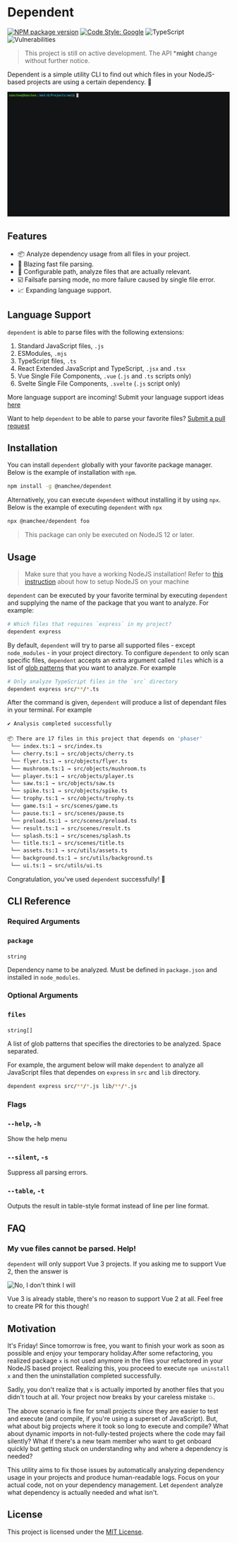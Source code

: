 # Dependent

[![NPM package version](https://img.shields.io/npm/v/@namchee/dependent)](https://www.npmjs.com/package/@namchee/dependent) [![Code Style: Google](https://img.shields.io/badge/code%20style-google-blueviolet.svg)](https://github.com/google/gts) ![TypeScript](https://img.shields.io/badge/%3C%2F%3E-TypeScript-%230074c1.svg) ![Vulnerabilities](https://img.shields.io/snyk/vulnerabilities/github/namchee/dependent)

> This project is still on active development. The API ***might** change without further notice.

Dependent is a simple utility CLI to find out which files in your NodeJS-based projects are using a certain dependency. 🚀

![Demo](docs/demo.gif)

## Features

- 📦 Analyze dependency usage from all files in your project.
- 🚀 Blazing fast file parsing.
- 📁 Configurable path, analyze files that are actually relevant.
- ☑️ Failsafe parsing mode, no more failure caused by single file error.
- 📈 Expanding language support.

## Language Support

`dependent` is able to parse files with the following extensions:

1. Standard JavaScript files, `.js`
2. ESModules, `.mjs`
3. TypeScript files, `.ts`
4. React Extended JavaScript and TypeScript, `.jsx` and `.tsx`
5. Vue Single File Components, `.vue` (`.js` and `.ts` scripts only)
6. Svelte Single File Components, `.svelte` (`.js` script only)

More language support are incoming! Submit your language support ideas [here](https://github.com/Namchee/dependent/issues/new/choose)

Want to help `dependent` to be able to parse your favorite files? [Submit a pull request](https://github.com/Namchee/dependent/pulls)
## Installation

You can install `dependent` globally with your favorite package manager. Below is the example of installation with `npm`.

```bash
npm install -g @namchee/dependent
```

Alternatively, you can execute `dependent` without installing it by using `npx`. Below is the example of executing `dependent` with `npx`

```bash
npx @namchee/dependent foo
```

> This package can only be executed on NodeJS 12 or later.

## Usage

> Make sure that you have a working NodeJS installation! Refer to [this instruction](https://nodejs.org/en/download/) about how to setup NodeJS on your machine

`dependent` can be executed by your favorite terminal by executing `dependent` and supplying the name of the package that you want to analyze. For example:

```bash
# Which files that requires `express` in my project?
dependent express
```

By default, `dependent` will try to parse all supported files - except `node_modules` - in your project directory. To configure `dependent` to only scan specific files, `dependent` accepts an extra argument called `files` which is a list of [glob patterns](https://en.wikipedia.org/wiki/Glob_(programming)) that you want to analyze. For example

```bash
# Only analyze TypeScript files in the `src` directory
dependent express src/**/*.ts
```

After the command is given, `dependent` will produce a list of dependant files in your terminal. For example

```bash
✔ Analysis completed successfully

📦 There are 17 files in this project that depends on 'phaser'
 └── index.ts:1 → src/index.ts
 └── cherry.ts:1 → src/objects/cherry.ts
 └── flyer.ts:1 → src/objects/flyer.ts
 └── mushroom.ts:1 → src/objects/mushroom.ts
 └── player.ts:1 → src/objects/player.ts
 └── saw.ts:1 → src/objects/saw.ts
 └── spike.ts:1 → src/objects/spike.ts
 └── trophy.ts:1 → src/objects/trophy.ts
 └── game.ts:1 → src/scenes/game.ts
 └── pause.ts:1 → src/scenes/pause.ts
 └── preload.ts:1 → src/scenes/preload.ts
 └── result.ts:1 → src/scenes/result.ts
 └── splash.ts:1 → src/scenes/splash.ts
 └── title.ts:1 → src/scenes/title.ts
 └── assets.ts:1 → src/utils/assets.ts
 └── background.ts:1 → src/utils/background.ts
 └── ui.ts:1 → src/utils/ui.ts
```

Congratulation, you've used `dependent` successfully! 🎉

## CLI Reference

### Required Arguments

### `package`

`string`

Dependency name to be analyzed. Must be defined in `package.json` and installed in `node_modules`.

### Optional Arguments

### `files`

`string[]`

A list of glob patterns that specifies the directories to be analyzed. Space separated.

For example, the argument below will make `dependent` to analyze all JavaScript files that dependes on `express`
in `src` and `lib` directory.

```bash
dependent express src/**/*.js lib/**/*.js
```

### Flags

### `--help`, `-h`

Show the help menu

### `--silent`, `-s`

Suppress all parsing errors.

### `--table`, `-t`

Outputs the result in table-style format instead of line per line format.

## FAQ

### My vue files cannot be parsed. Help!

`dependent` will only support Vue 3 projects. If you asking me to support Vue 2, then the answer is

![No, I don't think I will](https://i.ytimg.com/vi/WIiHrfQq-bo/maxresdefault.jpg)

Vue 3 is already stable, there's no reason to support Vue 2 at all. Feel free to create PR for this though!

## Motivation

It's Friday! Since tomorrow is free, you want to finish your work as soon as possible and enjoy your temporary holiday.After some refactoring, you realized package `x` is not used anymore in the files your refactored in your NodeJS based project. Realizing this, you proceed to execute `npm uninstall x` and then the uninstallation completed successfully.

Sadly, you don't realize that `x` is actually imported by another files that you didn't touch at all. Your project now breaks by your careless mistake 💥.

The above scenario is fine for small projects since they are easier to test and execute (and compile, if you're using a superset of JavaScript). But, what about big projects where it took so long to execute and compile? What about dynamic imports in not-fully-tested projects where the code may fail silently? What if there's a new team member who want to get onboard quickly but getting stuck on understanding why and where a dependency is needed?

This utility aims to fix those issues by automatically analyzing dependency usage in your projects and produce human-readable logs. Focus on your actual code, not on your dependency management. Let `dependent` analyze what dependency is actually needed and what isn't.

## License

This project is licensed under the [MIT License](./LICENSE).
